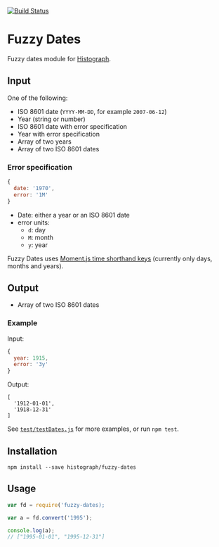 [![Build Status](https://travis-ci.org/histograph/fuzzy-dates.svg)](https://travis-ci.org/histograph/fuzzy-dates)

# Fuzzy Dates

Fuzzy dates module for [Histograph](https://github.com/histograph/histograph).

## Input

One of the following:

- ISO 8601 date (`YYYY-MM-DD`, for example `2007-06-12`)
- Year (string or number)
- ISO 8601 date with error specification
- Year with error specification
- Array of two years
- Array of two ISO 8601 dates

### Error specification

```js
{
  date: '1970',
  error: '1M'
}
```

- Date: either a year or an ISO 8601 date
- error units:
  - `d`: day
  - `M`: month
  - `y`: year

Fuzzy Dates uses [Moment.js time shorthand keys](http://momentjs.com/docs/#/manipulating/add/) (currently only days, months and years).

## Output

- Array of two ISO 8601 dates

### Example

Input:

```js
{
  year: 1915,
  error: '3y'
}
```

Output:

```
[
  '1912-01-01',
  '1918-12-31'
]
```

See [`test/testDates.js`](test/testDates.js) for more examples, or run `npm test`.

## Installation

    npm install --save histograph/fuzzy-dates

## Usage

```js
var fd = require('fuzzy-dates);

var a = fd.convert('1995');

console.log(a);
// ["1995-01-01", "1995-12-31"]
```
